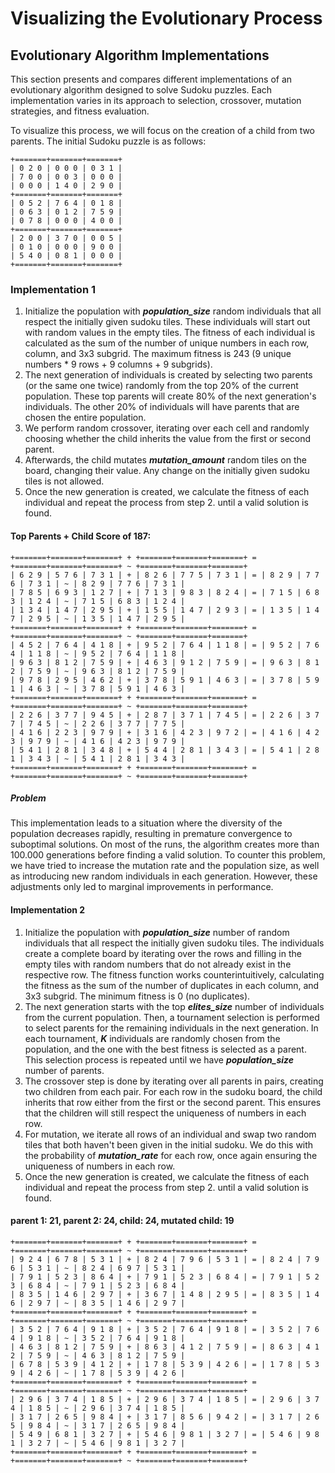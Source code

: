 # Visualizing the Evolutionary Process

## Evolutionary Algorithm Implementations
This section presents and compares different implementations of an evolutionary algorithm designed to solve Sudoku puzzles. Each implementation varies in its approach to selection, crossover, mutation strategies, and fitness evaluation.

To visualize this process, we will focus on the creation of a child from two parents. The initial Sudoku puzzle is as follows:
```
+=======+=======+=======+
| 0 2 0 | 0 0 0 | 0 3 1 |
| 7 0 0 | 0 0 3 | 0 0 0 |
| 0 0 0 | 1 4 0 | 2 9 0 |
+=======+=======+=======+
| 0 5 2 | 7 6 4 | 0 1 8 |
| 0 6 3 | 0 1 2 | 7 5 9 |
| 0 7 8 | 0 0 0 | 4 0 0 |
+=======+=======+=======+
| 2 0 0 | 3 7 0 | 0 0 5 |
| 0 1 0 | 0 0 0 | 9 0 0 |
| 5 4 0 | 0 8 1 | 0 0 0 |
+=======+=======+=======+
```

### Implementation 1
1. Initialize the population with _**population_size**_ random individuals that all respect the initially given sudoku tiles. These individuals will start out with random values in the empty tiles. The fitness of each individual is calculated as the sum of the number of unique numbers in each row, column, and 3x3 subgrid. The maximum fitness is 243 (9 unique numbers * 9 rows + 9 columns + 9 subgrids).
2. The next generation of individuals is created by selecting two parents (or the same one twice) randomly from the top 20% of the current population. These top parents will create 80% of the next generation's individuals. The other 20% of individuals will have parents that are chosen the entire population.
3. We perform random crossover, iterating over each cell and randomly choosing whether the child inherits the value from the first or second parent.
4. Afterwards, the child mutates _**mutation_amount**_ random tiles on the board, changing their value. Any change on the initially given sudoku tiles is not allowed.
5. Once the new generation is created, we calculate the fitness of each individual and repeat the process from step 2. until a valid solution is found.

#### Top Parents + Child Score of 187:
```
+=======+=======+=======+ + +=======+=======+=======+ = +=======+=======+=======+ ~ +=======+=======+=======+
| 6 2 9 | 5 7 6 | 7 3 1 | + | 8 2 6 | 7 7 5 | 7 3 1 | = | 8 2 9 | 7 7 6 | 7 3 1 | ~ | 8 2 9 | 7 7 6 | 7 3 1 |
| 7 8 5 | 6 9 3 | 1 2 7 | + | 7 1 3 | 9 8 3 | 8 2 4 | = | 7 1 5 | 6 8 3 | 1 2 4 | ~ | 7 1 5 | 6 8 3 | 1 2 4 |
| 1 3 4 | 1 4 7 | 2 9 5 | + | 1 5 5 | 1 4 7 | 2 9 3 | = | 1 3 5 | 1 4 7 | 2 9 5 | ~ | 1 3 5 | 1 4 7 | 2 9 5 |
+=======+=======+=======+ + +=======+=======+=======+ = +=======+=======+=======+ ~ +=======+=======+=======+
| 4 5 2 | 7 6 4 | 4 1 8 | + | 9 5 2 | 7 6 4 | 1 1 8 | = | 9 5 2 | 7 6 4 | 1 1 8 | ~ | 9 5 2 | 7 6 4 | 1 1 8 |
| 9 6 3 | 8 1 2 | 7 5 9 | + | 4 6 3 | 9 1 2 | 7 5 9 | = | 9 6 3 | 8 1 2 | 7 5 9 | ~ | 9 6 3 | 8 1 2 | 7 5 9 |
| 9 7 8 | 2 9 5 | 4 6 2 | + | 3 7 8 | 5 9 1 | 4 6 3 | = | 3 7 8 | 5 9 1 | 4 6 3 | ~ | 3 7 8 | 5 9 1 | 4 6 3 |
+=======+=======+=======+ + +=======+=======+=======+ = +=======+=======+=======+ ~ +=======+=======+=======+
| 2 2 6 | 3 7 7 | 9 4 5 | + | 2 8 7 | 3 7 1 | 7 4 5 | = | 2 2 6 | 3 7 7 | 7 4 5 | ~ | 2 2 6 | 3 7 7 | 7 7 5 |
| 4 1 6 | 2 2 3 | 9 7 9 | + | 3 1 6 | 4 2 3 | 9 7 2 | = | 4 1 6 | 4 2 3 | 9 7 9 | ~ | 4 1 6 | 4 2 3 | 9 7 9 |
| 5 4 1 | 2 8 1 | 3 4 8 | + | 5 4 4 | 2 8 1 | 3 4 3 | = | 5 4 1 | 2 8 1 | 3 4 3 | ~ | 5 4 1 | 2 8 1 | 3 4 3 |
+=======+=======+=======+ + +=======+=======+=======+ = +=======+=======+=======+ ~ +=======+=======+=======+ 
```

##### Problem 
This implementation leads to a situation where the diversity of the population decreases rapidly, resulting in premature convergence to suboptimal solutions. On most of the runs, the algorithm creates more than 100.000 generations before finding a valid solution.
To counter this problem, we have tried to increase the mutation rate and the population size, as well as introducing new random individuals in each generation. However, these adjustments only led to marginal improvements in performance.

#### Implementation 2
1. Initialize the population with _**population_size**_ number of random individuals that all respect the initially given sudoku tiles. The individuals create a complete board by iterating over the rows and filling in the empty tiles with random numbers that do not already exist in the respective row. The fitness function works counterintuitively, calculating the fitness as the sum of the number of duplicates in each column, and 3x3 subgrid. The minimum fitness is 0 (no duplicates).
2. The next generation starts with the top _**elites_size**_ number of individuals from the current population. Then, a tournament selection is performed to select parents for the remaining individuals in the next generation. In each tournament, _**K**_ individuals are randomly chosen from the population, and the one with the best fitness is selected as a parent. This selection process is repeated until we have _**population_size**_ number of parents.
3. The crossover step is done by iterating over all parents in pairs, creating two children from each pair. For each row in the sudoku board, the child inherits that row either from the first or the second parent. This ensures that the children will still respect the uniqueness of numbers in each row.
4. For mutation, we iterate all rows of an individual and swap two random tiles that both haven't been given in the initial sudoku. We do this with the probability of _**mutation_rate**_ for each row, once again ensuring the uniqueness of numbers in each row.
5. Once the new generation is created, we calculate the fitness of each individual and repeat the process from step 2. until a valid solution is found.

#### parent 1: 21, parent 2: 24, child: 24, mutated child: 19
```
+=======+=======+=======+ + +=======+=======+=======+ = +=======+=======+=======+ ~ +=======+=======+=======+
| 9 2 4 | 6 7 8 | 5 3 1 | + | 8 2 4 | 7 9 6 | 5 3 1 | = | 8 2 4 | 7 9 6 | 5 3 1 | ~ | 8 2 4 | 6 9 7 | 5 3 1 |
| 7 9 1 | 5 2 3 | 8 6 4 | + | 7 9 1 | 5 2 3 | 6 8 4 | = | 7 9 1 | 5 2 3 | 6 8 4 | ~ | 7 9 1 | 5 2 3 | 6 8 4 |
| 8 3 5 | 1 4 6 | 2 9 7 | + | 3 6 7 | 1 4 8 | 2 9 5 | = | 8 3 5 | 1 4 6 | 2 9 7 | ~ | 8 3 5 | 1 4 6 | 2 9 7 |
+=======+=======+=======+ + +=======+=======+=======+ = +=======+=======+=======+ ~ +=======+=======+=======+
| 3 5 2 | 7 6 4 | 9 1 8 | + | 3 5 2 | 7 6 4 | 9 1 8 | = | 3 5 2 | 7 6 4 | 9 1 8 | ~ | 3 5 2 | 7 6 4 | 9 1 8 |
| 4 6 3 | 8 1 2 | 7 5 9 | + | 8 6 3 | 4 1 2 | 7 5 9 | = | 8 6 3 | 4 1 2 | 7 5 9 | ~ | 4 6 3 | 8 1 2 | 7 5 9 |
| 6 7 8 | 5 3 9 | 4 1 2 | + | 1 7 8 | 5 3 9 | 4 2 6 | = | 1 7 8 | 5 3 9 | 4 2 6 | ~ | 1 7 8 | 5 3 9 | 4 2 6 |
+=======+=======+=======+ + +=======+=======+=======+ = +=======+=======+=======+ ~ +=======+=======+=======+
| 2 9 6 | 3 7 4 | 1 8 5 | + | 2 9 6 | 3 7 4 | 1 8 5 | = | 2 9 6 | 3 7 4 | 1 8 5 | ~ | 2 9 6 | 3 7 4 | 1 8 5 |
| 3 1 7 | 2 6 5 | 9 8 4 | + | 3 1 7 | 8 5 6 | 9 4 2 | = | 3 1 7 | 2 6 5 | 9 8 4 | ~ | 3 1 7 | 2 6 5 | 9 8 4 |
| 5 4 9 | 6 8 1 | 3 2 7 | + | 5 4 6 | 9 8 1 | 3 2 7 | = | 5 4 6 | 9 8 1 | 3 2 7 | ~ | 5 4 6 | 9 8 1 | 3 2 7 |
+=======+=======+=======+ + +=======+=======+=======+ = +=======+=======+=======+ ~ +=======+=======+=======+
```
